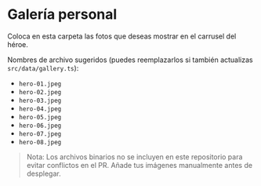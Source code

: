 # Galería personal

Coloca en esta carpeta las fotos que deseas mostrar en el carrusel del héroe.

Nombres de archivo sugeridos (puedes reemplazarlos si también actualizas `src/data/gallery.ts`):

- `hero-01.jpeg`
- `hero-02.jpeg`
- `hero-03.jpeg`
- `hero-04.jpeg`
- `hero-05.jpeg`
- `hero-06.jpeg`
- `hero-07.jpeg`
- `hero-08.jpeg`

> Nota: Los archivos binarios no se incluyen en este repositorio para evitar conflictos en el PR. Añade tus imágenes manualmente antes de desplegar.
